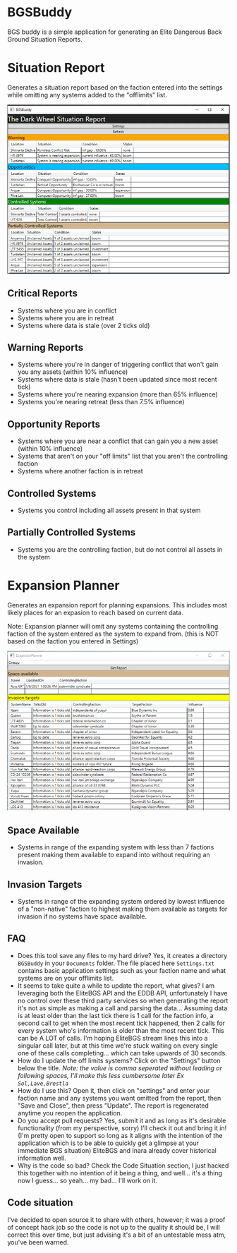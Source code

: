 # BGSBuddy

BGS buddy is a simple application for generating an Elite Dangerous Back Ground Situation Reports.

# Situation Report

Generates a situation report based on the faction entered into the settings while omitting any systems added to the "offlimits" list.

![Sample Report](https://github.com/EricJFisher/BGSBuddy/blob/master/SampleReport.PNG)

## Critical Reports
 - Systems where you are in conflict
 - Systems where you are in retreat
 - Systems where data is stale (over 2 ticks old)

## Warning Reports
 - Systems where you're in danger of triggering conflict that won't gain you any assets (within 10% influence)
 - Systems where data is stale (hasn't been updated since most recent tick)
 - Systems where you're nearing expansion (more than 65% influence)
 - Systems you're nearing retreat (less than 7.5% influence)
 
## Opportunity Reports
 - Systems where you are near a conflict that can gain you a new asset (within 10% influence)
 - Systems that aren't on your "off limits" list that you aren't the controlling faction
 - Systems where another faction is in retreat

## Controlled Systems
 - Systems you control including all assets present in that system

## Partially Controlled Systems
 - Systems you are the controlling faction, but do not control all assets in the system

# Expansion Planner

Generates an expansion report for planning expansions. This includes most likely places for an expasion to reach based on current data.

Note: Expansion planner will omit any systems containing the controlling faction of the system entered as the system to expand from. (this is NOT based on the faction you entered in Settings)

![Sample Report](https://github.com/EricJFisher/BGSBuddy/blob/master/expansionplanner.png)

## Space Available

 - Systems in range of the expanding system with less than 7 factions present making them available to expand into without requiring an invasion.

## Invasion Targets

 - Systems in range of the expanding system ordered by lowest influence of a "non-native" faction to highest making them available as targets for invasion if no systems have space available.
 
## FAQ
 - Does this tool save any files to my hard drive? Yes, it creates a directory `BGSBuddy` in your `Documents` folder. The file placed here `Settings.txt` contains basic application settings such as your faction name and what systems are on your offlimits list.
 - It seems to take quite a while to update the report, what gives? I am leveraging both the EliteBGS API and the EDDB API, unfortunately I have no control over these third party services so when generating the report it's not as simple as making a call and parsing the data... Assuming data is at least older than the last tick there is 1 call for the faction info, a second call to get when the most recent tick happened, then 2 calls for every system who's information is older than the most recent tick. This can be A LOT of calls. I'm hoping EliteBGS stream lines this into a singular call later, but at this time we're stuck waiting on every single one of these calls completing... which can take upwards of 30 seconds.
 - How do I update the off limits systems? Click on the "Settings" button below the title. *Note: the value is comma seperated without leading or following spaces, I'll make this less cumbersome later Ex `Sol,Lave,Brestla`*
 - How do I use this? Open it, then click on "settings" and enter your faction name and any systems you want omitted from the report, then "Save and Close", then press "Update". The report is regenerated anytime you reopen the application.
 - Do you accept pull requests? Yes, submit it and as long as it's desirable functionality (from my perspective, sorry) I'll check it out and bring it in! (I'm pretty open to support so long as it aligns with the intention of the application which is to be able to quickly get a glimpse at your immediate BGS situation) EliteBGS and Inara already cover historical information well.
 - Why is the code so bad? Check the Code Situation section, I just hacked this together with no intention of it being a thing, and well... it's a thing now I guess... so yeah... my bad... I'll work on it.

## Code situation

I've decided to open source it to share with others, however; it was a proof of concept hack job so the code is not up to the quality it should be, I will correct this over time, but just advising it's a bit of an untestable mess atm, you've been warned.
